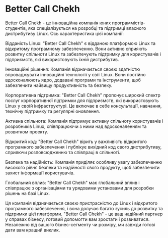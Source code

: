 # Better Call Chekh
Better Call Chekh - це інноваційна компанія юних программістів-студентів, яка спеціалізується на розробці та підтримці власного дистрибутиву Linux. Ось характеристика цієї компанії:

Відданість Linux: "Better Call Chekh" є відданою платформою Linux та відкритому програмному забезпеченню. Вони активно сприяють розвитку спільноти Linux та забезпечують підтримку для користувачів і підприємств, які використовують їхній дистрибутив.

Інноваційні рішення: Компанія відзначається своєю здатністю впроваджувати інноваційні технології у світ Linux. Вони постійно вдосконалюють ядро, додавані програми та інструменти, щоб забезпечити найвищу продуктивність та безпеку.

Корпоративна підтримка: "Better Call Chekh" пропонує широкий спектр послуг корпоративної підтримки для підприємств, які використовують Linux у своїй інфраструктурі. Це включає в себе консультації, навчання, технічну підтримку та регулярні оновлення.

Активна спільнота: Компанія підтримує активну спільноту користувачів і розробників Linux, співпрацюючи з ними над вдосконаленням та розвитком проекту.

Відкритий код: "Better Call Chekh" вірить у важливість відкритого програмного забезпечення і публікує вихідний код свого дистрибутиву, сприяючи розповсюдженню та співпраці в спільноті.

Безпека та надійність: Компанія приділяє особливу увагу забезпеченню високого рівня безпеки та надійності свого продукту, щоб забезпечити захист інформації користувачів.

Глобальний вплив: "Better Call Chekh" має глобальний вплив і співпрацює з організаціями та урядовими установами для розробки рішень на базі Linux.

Ця компанія відзначається своєю пристрасністю до Linux і відкритого програмного забезпечення, і вона долучає багато зусиль до розвитку та підтримки цієї платформи.
"Better Call Chekh" - це ваш надійний партнер у справах бізнесу, готовий допомогти вам зростати і розвиватися. Незалежно від вашого бізнес-сегменту чи розміру, ми завжди готові дати вам кращий виклик.
